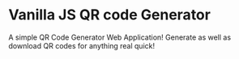 # Vanilla JS QR code Generator

A simple QR Code Generator Web Application! Generate as well as download QR codes for anything real quick!
